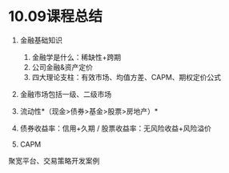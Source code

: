 # 10.09课程总结

1. 金融基础知识
   1. 金融学是什么：稀缺性+跨期
   2. 公司金融&资产定价
   3. 四大理论支柱：有效市场、均值方差、CAPM、期权定价公式

2. 金融市场包括一级、二级市场

3. 流动性*（现金>债券>基金>股票>房地产）*

4. 债券收益率：信用+久期 / 股票收益率：无风险收益+风险溢价
5. CAPM



聚宽平台、交易策略开发案例